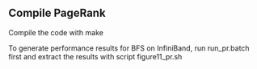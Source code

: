 ## Compile PageRank
Compile the code with make

To generate performance results for BFS on InfiniBand, run run\_pr.batch first and extract the results with script figure11\_pr.sh


